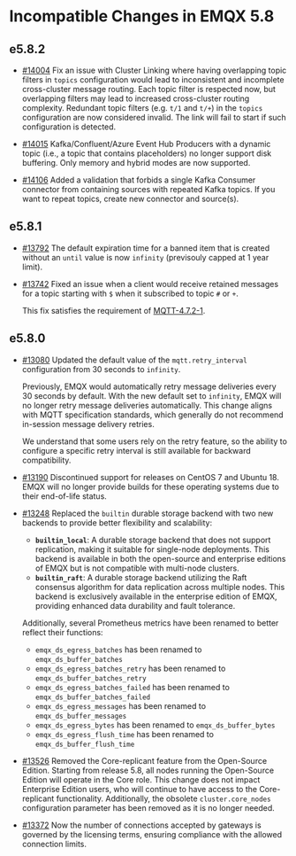 # Incompatible Changes in EMQX 5.8

## e5.8.2

- [#14004](https://github.com/emqx/emqx/pull/14004) Fix an issue with Cluster Linking where having overlapping topic filters in `topics` configuration would lead to inconsistent and incomplete cross-cluster message routing. Each topic filter is respected now, but overlapping filters may lead to increased cross-cluster routing complexity.
  Redundant topic filters (e.g. `t/1` and `t/+`) in the `topics` configuration are now considered invalid. The link will fail to start if such configuration is detected.

- [#14015](https://github.com/emqx/emqx/pull/14015) Kafka/Confluent/Azure Event Hub Producers with a dynamic topic (i.e., a topic that contains placeholders) no longer support disk buffering.  Only memory and hybrid modes are now supported.

- [#14106](https://github.com/emqx/emqx/pull/14106) Added a validation that forbids a single Kafka Consumer connector from containing sources with repeated Kafka topics.  If you want to repeat topics, create new connector and source(s).


## e5.8.1

- [#13792](https://github.com/emqx/emqx/pull/13792) The default expiration time for a banned item that is created without an `until` value is now `infinity` (previsouly capped at 1 year limit).

- [#13742](https://github.com/emqx/emqx/pull/13742) Fixed an issue when a client would receive retained messages for a topic starting with `$` when it subscribed to topic `#` or `+`.

  This fix satisfies the requirement of [MQTT-4.7.2-1](https://docs.oasis-open.org/mqtt/mqtt/v5.0/os/mqtt-v5.0-os.html#_Toc3901246).

## e5.8.0

- [#13080](https://github.com/emqx/emqx/pull/13080) Updated the default value of the `mqtt.retry_interval` configuration from 30 seconds to `infinity`.

  Previously, EMQX would automatically retry message deliveries every 30 seconds by default. With the new default set to `infinity`, EMQX will no longer retry message deliveries automatically. This change aligns with MQTT specification standards, which generally do not recommend in-session message delivery retries.

  We understand that some users rely on the retry feature, so the ability to configure a specific retry interval is still available for backward compatibility.

- [#13190](https://github.com/emqx/emqx/pull/13190) Discontinued support for releases on CentOS 7 and Ubuntu 18. EMQX will no longer provide builds for these operating systems due to their end-of-life status.

- [#13248](https://github.com/emqx/emqx/pull/13248) Replaced the `builtin` durable storage backend with two new backends to provide better flexibility and scalability:

  - **`builtin_local`**: A durable storage backend that does not support replication, making it suitable for single-node deployments. This backend is available in both the open-source and enterprise editions of EMQX but is not compatible with multi-node clusters.
  - **`builtin_raft`**: A durable storage backend utilizing the Raft consensus algorithm for data replication across multiple nodes. This backend is exclusively available in the enterprise edition of EMQX, providing enhanced data durability and fault tolerance.

  Additionally, several Prometheus metrics have been renamed to better reflect their functions:

  - `emqx_ds_egress_batches` has been renamed to `emqx_ds_buffer_batches`
  - `emqx_ds_egress_batches_retry` has been renamed to `emqx_ds_buffer_batches_retry`
  - `emqx_ds_egress_batches_failed` has been renamed to `emqx_ds_buffer_batches_failed`
  - `emqx_ds_egress_messages` has been renamed to `emqx_ds_buffer_messages`
  - `emqx_ds_egress_bytes` has been renamed to `emqx_ds_buffer_bytes`
  - `emqx_ds_egress_flush_time` has been renamed to `emqx_ds_buffer_flush_time`

- [#13526](https://github.com/emqx/emqx/pull/13526) Removed the Core-replicant feature from the Open-Source Edition. Starting from release 5.8, all nodes running the Open-Source Edition will operate in the Core role. This change does not impact Enterprise Edition users, who will continue to have access to the Core-replicant functionality. Additionally, the obsolete `cluster.core_nodes` configuration parameter has been removed as it is no longer needed.

- [#13372](https://github.com/emqx/emqx/pull/13372) Now the number of connections accepted by gateways is governed by the licensing terms, ensuring compliance with the allowed connection limits.
